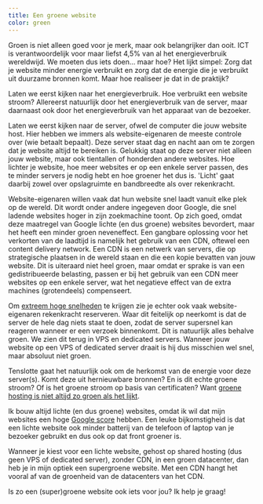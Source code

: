 ```yaml
---
title: Een groene website
color: green
---
```


Groen is niet alleen goed voor je merk, maar ook belangrijker dan ooit. ICT is verantwoordelijk voor maar liefst 4,5% van al het energieverbruik wereldwijd. We moeten dus iets doen... maar hoe? Het lijkt simpel: Zorg dat je website minder energie verbruikt en zorg dat de energie die je verbruikt uit duurzame bronnen komt. Maar hoe realiseer je dat in de praktijk?

Laten we eerst kijken naar het energieverbruik. Hoe verbruikt een website stroom? Allereerst natuurlijk door het energieverbruik van de server, maar daarnaast ook door het energieverbruik van het apparaat van de bezoeker.

Laten we eerst kijken naar de server, ofwel de computer die jouw website host. Hier hebben we immers als website-eigenaren de meeste controle over (wie betaalt bepaalt). Deze server staat dag en nacht aan om te zorgen dat je website altijd te bereiken is. Gelukkig staat op deze server niet alleen jouw website, maar ook tientallen of honderden andere websites. Hoe lichter je website, hoe meer websites er op een enkele server passen, des te minder servers je nodig hebt en hoe groener het dus is. 'Licht' gaat daarbij zowel over opslagruimte en bandbreedte als over rekenkracht.

Website-eigenaren willen vaak dat hun website snel laadt vanuit elke plek op de wereld. Dit wordt onder andere ingegeven door Google, die snel ladende websites hoger in zijn zoekmachine toont. Op zich goed, omdat deze maatregel van Google lichte (en dus groene) websites bevordert, maar het heeft een minder groen neveneffect. Een gangbare oplossing voor het verkorten van de laadtijd is namelijk het gebruik van een CDN, oftewel een content delivery network. Een CDN is een netwerk van servers, die op strategische plaatsen in de wereld staan en die een kopie bevatten van jouw website. Dit is uiteraard niet heel groen, maar omdat er sprake is van een gedistribueerde belasting, passen er bij het gebruik van een CDN meer websites op een enkele server, wat het negatieve effect van de extra machines (grotendeels) compenseert.

Om [extreem hoge snelheden](https://www.usecue.com/blog/websites-that-load-instantly/) te krijgen zie je echter ook vaak website-eigenaren rekenkracht reserveren. Waar dit feitelijk op neerkomt is dat de server de hele dag niets staat te doen, zodat de server supersnel kan reageren wanneer er een verzoek binnenkomt. Dit is natuurlijk alles behalve groen. We zien dit terug in VPS en dedicated servers. Wanneer jouw website op een VPS of dedicated server draait is hij dus misschien wel snel, maar absoluut niet groen.

Tenslotte gaat het natuurlijk ook om de herkomst van de energie voor deze server(s). Komt deze uit hernieuwbare bronnen? En is dit echte groene stroom? Of is het groene stroom op basis van certificaten? Want [groene hosting is niet altijd zo groen als het lijkt](https://www.zaailingen.com/webhost-niet-zo-groen-als-lijkt/).

Ik bouw altijd lichte (en dus groene) websites, omdat ik wil dat mijn websites een hoge [Google score](https://www.usecue.com/blog/google-score/) hebben. Een leuke bijkomstigheid is dat een lichte website ook minder batterij van de telefoon of laptop van je bezoeker gebruikt en dus ook op dat front groener is.

Wanneer je kiest voor een lichte website, gehost op shared hosting (dus geen VPS of dedicated server), zonder CDN, in een groen datacenter, dan heb je in mijn optiek een supergroene website. Met een CDN hangt het vooral af van de groenheid van de datacenters van het CDN.

Is zo een (super)groene website ook iets voor jou? Ik help je graag!
